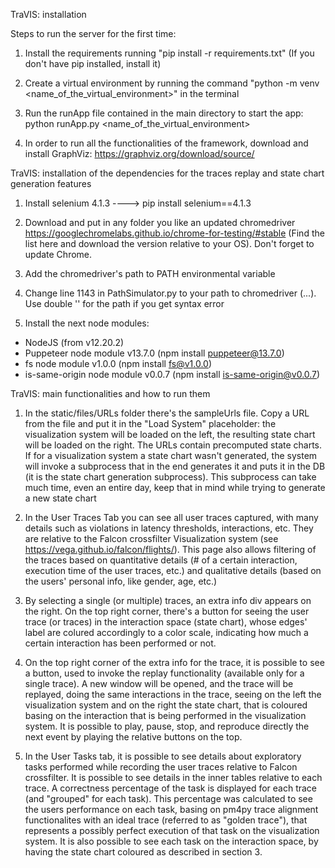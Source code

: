 TraVIS: installation

Steps to run the server for the first time:

1) Install the requirements running "pip install -r requirements.txt" (If you don't have pip installed, install it)

2) Create a virtual environment by running the command "python -m venv <name_of_the_virtual_environment>" in the terminal

3) Run the runApp file contained in the main directory to start the app: python runApp.py <name_of_the_virtual_environment>

4) In order to run all the functionalities of the framework, download and install GraphViz: https://graphviz.org/download/source/

TraVIS: installation of the dependencies for the traces replay and state chart generation features

1) Install selenium 4.1.3 ----> pip install selenium==4.1.3

2) Download and put in any folder you like an updated chromedriver https://googlechromelabs.github.io/chrome-for-testing/#stable (Find the list here and download the version relative to your OS). Don't forget to update Chrome.

3) Add the chromedriver's path to PATH environmental variable

4) Change line 1143 in PathSimulator.py to your path to chromedriver (...). Use double '\' for the path if you get syntax error

5) Install the next node modules:

- NodeJS (from v12.20.2)
- Puppeteer node module v13.7.0 (npm install puppeteer@13.7.0)
- fs node module v1.0.0 (npm install fs@v1.0.0)
- is-same-origin node module v0.0.7 (npm install is-same-origin@v0.0.7)

TraVIS: main functionalities and how to run them

1) In the static/files/URLs folder there's the sampleUrls file. Copy a URL from the file and put it in the "Load System" placeholder: the
visualization system will be loaded on the left, the resulting state chart will be loaded on the right. The URLs contain precomputed
state charts. If for a visualization system a state chart wasn't generated, the system will invoke a subprocess that in the end
generates it and puts it in the DB (it is the state chart generation subprocess). This subprocess can take much time, even an entire day,
keep that in mind while trying to generate a new state chart

2) In the User Traces Tab you can see all user traces captured, with many details such as violations in latency thresholds, interactions, etc. They are relative to the Falcon crossfilter Visualization system (see https://vega.github.io/falcon/flights/). This page also allows filtering of the traces based on quantitative details (# of a certain interaction, execution time of the user traces, etc.) and qualitative details 
(based on the users' personal info, like gender, age, etc.)

3) By selecting a single (or multiple) traces, an extra info div appears on the right. On the top right corner, there's a button for seeing the
user trace (or traces) in the interaction space (state chart), whose edges' label are colured accordingly to a color scale, indicating how much
a certain interaction has been performed or not. 

4) On the top right corner of the extra info for the trace, it is possible to see a button, used to invoke the replay functionality
(available only for a single trace). A new window will be opened, and the trace will be replayed, doing the same interactions in the trace,
seeing on the left the visualization system and on the right the state chart, that is coloured basing on the interaction that is being
performed in the visualization system. It is possible to play, pause, stop, and reproduce directly the next event by playing the relative buttons on the top.

5) In the User Tasks tab, it is possible to see details about exploratory tasks performed while recording the user traces relative to 
Falcon crossfilter. It is possible to see details in the inner tables relative to each trace. A correctness percentage of the task
is displayed for each trace (and "grouped" for each task). This percentage was calculated to see the users performance on each task,
basing on pm4py trace alignment functionalites with an ideal trace (referred to as "golden trace"), that represents a possibly perfect
execution of that task on the visualization system. It is also possible to see each task on the interaction space, by having the 
state chart coloured as described in section 3.







